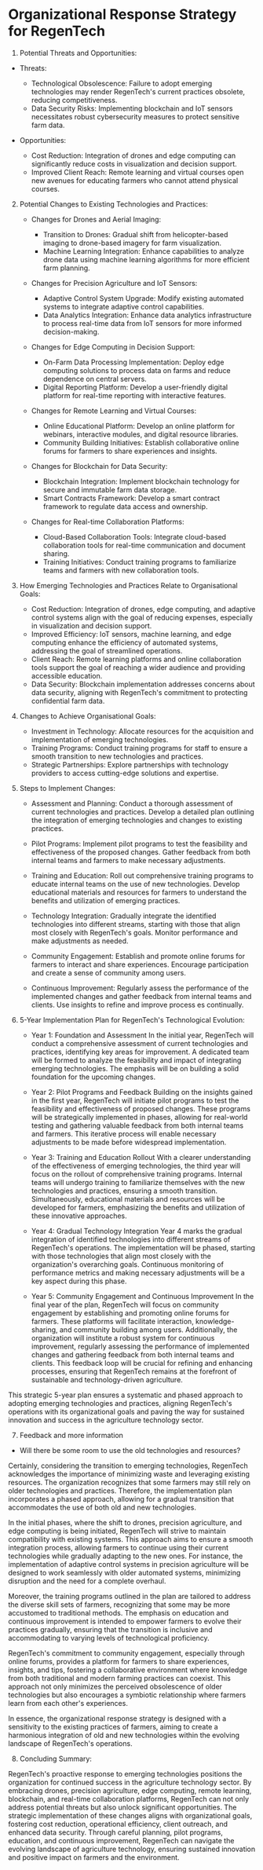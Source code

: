 
# Organizational Response Strategy for RegenTech

1. Potential Threats and Opportunities:

- Threats:
    - Technological Obsolescence: Failure to adopt emerging technologies may render RegenTech's current practices obsolete, reducing competitiveness.
    - Data Security Risks: Implementing blockchain and IoT sensors necessitates robust cybersecurity measures to protect sensitive farm data.

- Opportunities:
    - Cost Reduction: Integration of drones and edge computing can significantly reduce costs in visualization and decision support.
    - Improved Client Reach: Remote learning and virtual courses open new avenues for educating farmers who cannot attend physical courses.

2. Potential Changes to Existing Technologies and Practices:

    - Changes for Drones and Aerial Imaging:
        - Transition to Drones: Gradual shift from helicopter-based imaging to drone-based imagery for farm visualization.
        - Machine Learning Integration: Enhance capabilities to analyze drone data using machine learning algorithms for more efficient farm planning.

    - Changes for Precision Agriculture and IoT Sensors:
        - Adaptive Control System Upgrade: Modify existing automated systems to integrate adaptive control capabilities.
        - Data Analytics Integration: Enhance data analytics infrastructure to process real-time data from IoT sensors for more informed decision-making.

    - Changes for Edge Computing in Decision Support:
        - On-Farm Data Processing Implementation: Deploy edge computing solutions to process data on farms and reduce dependence on central servers.
        - Digital Reporting Platform: Develop a user-friendly digital platform for real-time reporting with interactive features.

    - Changes for Remote Learning and Virtual Courses:
        - Online Educational Platform: Develop an online platform for webinars, interactive modules, and digital resource libraries.
        - Community Building Initiatives: Establish collaborative online forums for farmers to share experiences and insights.

    - Changes for Blockchain for Data Security:
        - Blockchain Integration: Implement blockchain technology for secure and immutable farm data storage.
        - Smart Contracts Framework: Develop a smart contract framework to regulate data access and ownership.

    - Changes for Real-time Collaboration Platforms:
        - Cloud-Based Collaboration Tools: Integrate cloud-based collaboration tools for real-time communication and document sharing.
        - Training Initiatives: Conduct training programs to familiarize teams and farmers with new collaboration tools.

3. How Emerging Technologies and Practices Relate to Organisational Goals:

    - Cost Reduction: Integration of drones, edge computing, and adaptive control systems align with the goal of reducing expenses, especially in visualization and decision support.
    - Improved Efficiency: IoT sensors, machine learning, and edge computing enhance the efficiency of automated systems, addressing the goal of streamlined operations.
    - Client Reach: Remote learning platforms and online collaboration tools support the goal of reaching a wider audience and providing accessible education.
    - Data Security: Blockchain implementation addresses concerns about data security, aligning with RegenTech's commitment to protecting confidential farm data.

4. Changes to Achieve Organisational Goals:

    - Investment in Technology: Allocate resources for the acquisition and implementation of emerging technologies.
    - Training Programs: Conduct training programs for staff to ensure a smooth transition to new technologies and practices.
    - Strategic Partnerships: Explore partnerships with technology providers to access cutting-edge solutions and expertise.

5. Steps to Implement Changes:

    - Assessment and Planning: Conduct a thorough assessment of current technologies and practices. Develop a detailed plan outlining the integration of emerging technologies and changes to existing practices.

    - Pilot Programs: Implement pilot programs to test the feasibility and effectiveness of the proposed changes. Gather feedback from both internal teams and farmers to make necessary adjustments.

    - Training and Education: Roll out comprehensive training programs to educate internal teams on the use of new technologies. Develop educational materials and resources for farmers to understand the benefits and utilization of emerging practices.

    - Technology Integration: Gradually integrate the identified technologies into different streams, starting with those that align most closely with RegenTech's goals. Monitor performance and make adjustments as needed.

    - Community Engagement: Establish and promote online forums for farmers to interact and share experiences. Encourage participation and create a sense of community among users.

    - Continuous Improvement: Regularly assess the performance of the implemented changes and gather feedback from internal teams and clients. Use insights to refine and improve process es continually.

    
6. 5-Year Implementation Plan for RegenTech's Technological Evolution:

    - Year 1: Foundation and Assessment
    In the initial year, RegenTech will conduct a comprehensive assessment of current technologies and practices, identifying key areas for improvement. A dedicated team will be formed to analyze the feasibility and impact of integrating emerging technologies. The emphasis will be on building a solid foundation for the upcoming changes.

    - Year 2: Pilot Programs and Feedback
    Building on the insights gained in the first year, RegenTech will initiate pilot programs to test the feasibility and effectiveness of proposed changes. These programs will be strategically implemented in phases, allowing for real-world testing and gathering valuable feedback from both internal teams and farmers. This iterative process will enable necessary adjustments to be made before widespread implementation.

    - Year 3: Training and Education Rollout
    With a clearer understanding of the effectiveness of emerging technologies, the third year will focus on the rollout of comprehensive training programs. Internal teams will undergo training to familiarize themselves with the new technologies and practices, ensuring a smooth transition. Simultaneously, educational materials and resources will be developed for farmers, emphasizing the benefits and utilization of these innovative approaches.

    - Year 4: Gradual Technology Integration
    Year 4 marks the gradual integration of identified technologies into different streams of RegenTech's operations. The implementation will be phased, starting with those technologies that align most closely with the organization's overarching goals. Continuous monitoring of performance metrics and making necessary adjustments will be a key aspect during this phase.

    - Year 5: Community Engagement and Continuous Improvement
    In the final year of the plan, RegenTech will focus on community engagement by establishing and promoting online forums for farmers. These platforms will facilitate interaction, knowledge-sharing, and community building among users. Additionally, the organization will institute a robust system for continuous improvement, regularly assessing the performance of implemented changes and gathering feedback from both internal teams and clients. This feedback loop will be crucial for refining and enhancing processes, ensuring that RegenTech remains at the forefront of sustainable and technology-driven agriculture.

This strategic 5-year plan ensures a systematic and phased approach to adopting emerging technologies and practices, aligning RegenTech's operations with its organizational goals and paving the way for sustained innovation and success in the agriculture technology sector.

7. Feedback and more information

- Will there be some room to use the old technologies and resources?
    
Certainly, considering the transition to emerging technologies, RegenTech acknowledges the importance of minimizing waste and leveraging existing resources. The organization recognizes that some farmers may still rely on older technologies and practices. Therefore, the implementation plan incorporates a phased approach, allowing for a gradual transition that accommodates the use of both old and new technologies.

In the initial phases, where the shift to drones, precision agriculture, and edge computing is being initiated, RegenTech will strive to maintain compatibility with existing systems. This approach aims to ensure a smooth integration process, allowing farmers to continue using their current technologies while gradually adapting to the new ones. For instance, the implementation of adaptive control systems in precision agriculture will be designed to work seamlessly with older automated systems, minimizing disruption and the need for a complete overhaul.

Moreover, the training programs outlined in the plan are tailored to address the diverse skill sets of farmers, recognizing that some may be more accustomed to traditional methods. The emphasis on education and continuous improvement is intended to empower farmers to evolve their practices gradually, ensuring that the transition is inclusive and accommodating to varying levels of technological proficiency.

RegenTech's commitment to community engagement, especially through online forums, provides a platform for farmers to share experiences, insights, and tips, fostering a collaborative environment where knowledge from both traditional and modern farming practices can coexist. This approach not only minimizes the perceived obsolescence of older technologies but also encourages a symbiotic relationship where farmers learn from each other's experiences.

In essence, the organizational response strategy is designed with a sensitivity to the existing practices of farmers, aiming to create a harmonious integration of old and new technologies within the evolving landscape of RegenTech's operations.


8. Concluding Summary:

RegenTech's proactive response to emerging technologies positions the organization for continued success in the agriculture technology sector. By embracing drones, precision agriculture, edge computing, remote learning, blockchain, and real-time collaboration platforms, RegenTech can not only address potential threats but also unlock significant opportunities. The strategic implementation of these changes aligns with organizational goals, fostering cost reduction, operational efficiency, client outreach, and enhanced data security. Through careful planning, pilot programs, education, and continuous improvement, RegenTech can navigate the evolving landscape of agriculture technology, ensuring sustained innovation and positive impact on farmers and the environment.